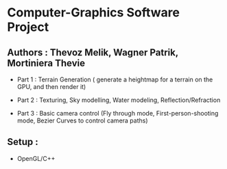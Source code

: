 # Computer-Graphics Software Project

## Authors : Thevoz Melik, Wagner Patrik, Mortiniera Thevie

- Part 1 : Terrain Generation ( generate a heightmap for a terrain on the GPU, and then render it)

- Part 2 : Texturing, Sky modelling, Water modeling, Reflection/Refraction

- Part 3 : Basic camera control (Fly through mode, First-person-shooting mode, Bezier Curves to control camera paths)


## Setup : 
  - OpenGL/C++
